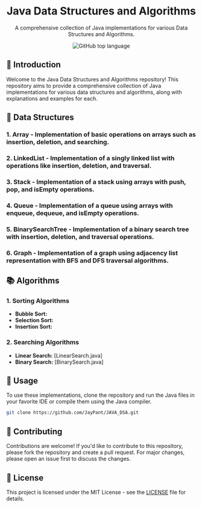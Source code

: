 
<div align="center">
  <h1>Java Data Structures and Algorithms</h1>
  <p>A comprehensive collection of Java implementations for various Data Structures and Algorithms.</p>
  <img src="https://img.shields.io/github/languages/top/JayPant/JAVA_DSA?style=flat-square" alt="GitHub top language">
</div>

## 🚀 Introduction

Welcome to the Java Data Structures and Algorithms repository! This repository aims to provide a comprehensive collection of Java implementations for various data structures and algorithms, along with explanations and examples for each.

## 📁 Data Structures

### 1. Array -  Implementation of basic operations on arrays such as insertion, deletion, and searching.


### 2. LinkedList -  Implementation of a singly linked list with operations like insertion, deletion, and traversal.


### 3. Stack -  Implementation of a stack using arrays with push, pop, and isEmpty operations.


### 4. Queue -  Implementation of a queue using arrays with enqueue, dequeue, and isEmpty operations.


### 5. BinarySearchTree -   Implementation of a binary search tree with insertion, deletion, and traversal operations.


### 6. Graph -  Implementation of a graph using adjacency list representation with BFS and DFS traversal algorithms.


## 📚 Algorithms

### 1. Sorting Algorithms

- **Bubble Sort:** 
- **Selection Sort:** 
- **Insertion Sort:** 

### 2. Searching Algorithms

- **Linear Search:** [LinearSearch.java]
- **Binary Search:** [BinarySearch.java]

## 🧩 Usage

To use these implementations, clone the repository and run the Java files in your favorite IDE or compile them using the Java compiler.

```bash
git clone https://github.com/JayPant/JAVA_DSA.git
```

## 🤝 Contributing

Contributions are welcome! If you'd like to contribute to this repository, please fork the repository and create a pull request. For major changes, please open an issue first to discuss the changes.

## 📝 License

This project is licensed under the MIT License - see the [LICENSE](LICENSE) file for details.

